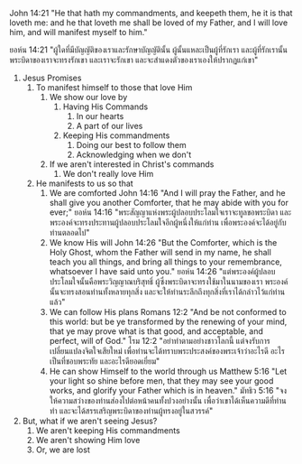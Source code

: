 John 14:21 "He that hath my commandments, and keepeth them, he it is that loveth me: and he that loveth me shall be loved of my Father, and I will love him, and will manifest myself to him."

ยอห์น 14:21 "ผู้ใดที่มีบัญญัติของเราและรักษาบัญญัตินั้น ผู้นั้นแหละเป็นผู้ที่รักเรา และผู้ที่รักเรานั้น พระบิดาของเราจะทรงรักเขา และเราจะรักเขา และจะสำแดงตัวของเราเองให้ปรากฏแก่เขา"

1. Jesus Promises
    1. To manifest himself to those that love Him
        1. We show our love by 
            1. Having His Commands
                1. In our hearts
                2. A part of our lives
            2. Keeping His commandments
                1. Doing our best to follow them
                2. Acknowledging when we don't
        2. If we aren't interested in Christ's commands
            1. We don't really love Him
    2. He manifests to us so that
        1. We are comforted
            John 14:16 "And I will pray the Father, and he shall give you another Comforter, that he may abide with you for ever;"
            ยอห์น 14:16 "พระสัญญาแห่งพระผู้ปลอบประโลมใจเราจะทูลขอพระบิดา และพระองค์จะทรงประทานผู้ปลอบประโลมใจอีกผู้หนึ่งให้แก่ท่าน เพื่อพระองค์จะได้อยู่กับท่านตลอดไป"
        2. We know His will
            John 14:26 "But the Comforter, which is the Holy Ghost, whom the Father will send in my name, he shall teach you all things, and bring all things to your remembrance, whatsoever I have said unto you."
            ยอห์น 14:26 "แต่พระองค์ผู้ปลอบประโลมใจนั้นคือพระวิญญาณบริสุทธิ์ ผู้ซึ่งพระบิดาจะทรงใช้มาในนามของเรา พระองค์นั้นจะทรงสอนท่านทั้งหลายทุกสิ่ง และจะให้ท่านระลึกถึงทุกสิ่งที่เราได้กล่าวไว้แก่ท่านแล้ว"
        3. We can follow His plans
            Romans 12:2 "And be not conformed to this world: but be ye transformed by the renewing of your mind, that ye may prove what is that good, and acceptable, and perfect, will of God."
            โรม 12:2 "อย่าทำตามอย่างชาวโลกนี้ แต่จงรับการเปลี่ยนแปลงจิตใจเสียใหม่ เพื่อท่านจะได้ทราบพระประสงค์ของพระเจ้าว่าอะไรดี อะไรเป็นที่ชอบพระทัย และอะไรดียอดเยี่ยม"
        4. He can show Himself to the world through us
            Matthew 5:16 "Let your light so shine before men, that they may see your good works, and glorify your Father which is in heaven."
            มัทธิว 5:16 "จงให้ความสว่างของท่านส่องไปต่อหน้าคนทั้งปวงอย่างนั้น เพื่อว่าเขาได้เห็นความดีที่ท่านทำ และจะได้สรรเสริญพระบิดาของท่านผู้ทรงอยู่ในสวรรค์"
2. But, what if we aren't seeing Jesus?
    1. We aren't keeping His commandments
    2. We aren't showing Him love
    3. Or, we are lost